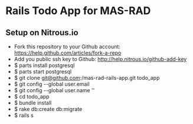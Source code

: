 # Rails Todo App for MAS-RAD

## Setup on Nitrous.io

- Fork this repository to your Github account: https://help.github.com/articles/fork-a-repo
- Add you public ssh key to Github: http://help.nitrous.io/github-add-key
- $ parts install postgresql
- $ parts start postgresql
- $ git clone git@github.com:<your github name>/mas-rad-rails-app.git todo_app
- $ git config --global user.email <your email>
- $ git config --global user.name '<your name>'
- $ cd todo_app
- $ bundle install
- $ rake db:create db:migrate
- $ rails s
